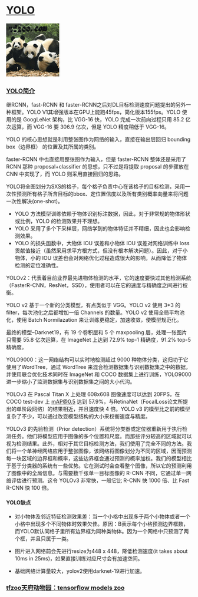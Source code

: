 ﻿# [YOLO](https://github.com/tfzoo/YOLO) 

[![sites](tfzoo/tfzoo.png)](http://www.tfzoo.com)

### [YOLO简介](https://github.com/tfzoo/YOLO/wiki) 

继RCNN，fast-RCNN 和 faster-RCNN之后对DL目标检测速度问题提出的另外一种框架。YOLO V1其增强版本在GPU上能跑45fps，简化版本155fps。YOLO 使用的是 GoogLeNet 架构，比 VGG-16 快，YOLO 完成一次前向过程只用 85.2 亿次运算，而 VGG-16 要 306.9 亿次，但是 YOLO 精度稍低于 VGG-16。

YOLO 的核心思想就是利用整张图作为网络的输入，直接在输出层回归 bounding box（边界框） 的位置及其所属的类别。

faster-RCNN 中也直接用整张图作为输入，但是 faster-RCNN 整体还是采用了RCNN 那种 proposal+classifier 的思想，只不过是将提取 proposal 的步骤放在 CNN 中实现了，而 YOLO 则采用直接回归的思路。

YOLO将全图划分为SXS的格子，每个格子负责中心在该格子的目标检测，采用一次性预测所有格子所含目标的bbox、定位置信度以及所有类别概率向量来将问题一次性解决(one-shot)。

* YOLO 方法模型训练依赖于物体识别标注数据，因此，对于非常规的物体形状或比例，YOLO 的检测效果并不理想。
* YOLO 采用了多个下采样层，网络学到的物体特征并不精细，因此也会影响检测效果。
* YOLO 的损失函数中，大物体 IOU 误差和小物体 IOU 误差对网络训练中 loss 贡献值接近（虽然采用求平方根方式，但没有根本解决问题）。因此，对于小物体，小的 IOU 误差也会对网络优化过程造成很大的影响，从而降低了物体检测的定位准确性。

YOLOv2：代表着目前业界最先进物体检测的水平，它的速度要快过其他检测系统（FasterR-CNN，ResNet，SSD），使用者可以在它的速度与精确度之间进行权衡。

YOLO v2 基于一个新的分类模型，有点类似于 VGG。YOLO v2 使用 3*3 的 filter，每次池化之后都增加一倍 Channels 的数量。YOLO v2 使用全局平均池化，使用 Batch Normilazation 来让训练更稳定，加速收敛，使模型规范化。

最终的模型–Darknet19，有 19 个卷积层和 5 个 maxpooling 层，处理一张图片只需要 55.8 亿次运算，在 ImageNet 上达到 72.9% top-1 精确度，91.2% top-5 精确度。

YOLO9000：这一网络结构可以实时地检测超过 9000 种物体分类，这归功于它使用了WordTree，通过 WordTree 来混合检测数据集与识别数据集之中的数据，并使用联合优化技术同时在 ImageNet 和 COCO 数据集上进行训练，YOLO9000 进一步缩小了监测数据集与识别数据集之间的大小代沟。

YOLOv3 在 Pascal Titan X 上处理 608x608 图像速度可以达到 20FPS，在 COCO test-dev 上 mAP@0.5 达到 57.9%，与RetinaNet（FocalLoss论文所提出的单阶段网络）的结果相近，并且速度快 4 倍。YOLO v3 的模型比之前的模型复杂了不少，可以通过改变模型结构的大小来权衡速度与精度。

YOLOv3 的先验检测（Prior detection）系统将分类器或定位器重新用于执行检测任务。他们将模型应用于图像的多个位置和尺度。而那些评分较高的区域就可以视为检测结果。此外，相对于其它目标检测方法，我们使用了完全不同的方法。我们将一个单神经网络应用于整张图像，该网络将图像划分为不同的区域，因而预测每一块区域的边界框和概率，这些边界框会通过预测的概率加权。我们的模型相比于基于分类器的系统有一些优势。它在测试时会查看整个图像，所以它的预测利用了图像中的全局信息。与需要数千张单一目标图像的 R-CNN 不同，它通过单一网络评估进行预测。这令 YOLOv3 非常快，一般它比 R-CNN 快 1000 倍、比 Fast R-CNN 快 100 倍。


#### YOLO缺点

* 对小物体及邻近特征检测效果差：当一个小格中出现多于两个小物体或者一个小格中出现多个不同物体时效果欠佳。原因：B表示每个小格预测边界框数，而YOLO默认同格子里所有边界框为同种类物体。因为一个网格中只预测了两个框，并且只属于一类。

* 图片进入网络前会先进行resize为448 x 448，降低检测速度(it takes about 10ms in 25ms)，如果直接训练对应尺寸会有加速空间。

* 基础网络计算量较大，yolov2使用darknet-19进行加速。


###  [tfzoo天府动物园：tensorflow models zoo](http://www.tfzoo.com)